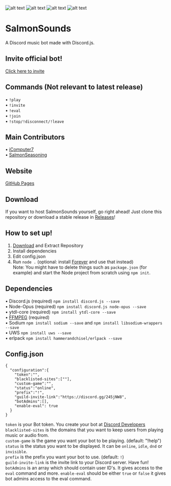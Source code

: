 ![alt text](https://img.shields.io/badge/Release-Alpha-red.svg)
![alt text](https://img.shields.io/badge/Contributors-2-green.svg)
![alt text](https://img.shields.io/badge/API-Discord.js%20v11.2.1-blue.svg)
![alt text](https://img.shields.io/badge/Stability-Minor%20Instability-yellow.svg)
# SalmonSounds
A Discord music bot made with Discord.js.<br>
## Invite official bot!
[Click here to invite](https://discordapp.com/oauth2/authorize?client_id=355909071221817344&scope=bot&permissions=104190016)<br>
## Commands (Not relevant to latest release)
&#8226; `!play`<br>
&#8226; `!invite`<br>
&#8226; `!eval`<br>
&#8226; `!join`<br>
&#8226; `!stop/!disconnect/!leave`<br>
## Main Contributors
&#8226; [iComputer7](https://github.com/iComputer7)<br>
&#8226; [SalmonSeasoning](https://github.com/SalmonSeasoning)<br>
## Website
[GitHub Pages](https://salmonseasoning.github.io/SalmonSounds)<br>
## Download
If you want to host SalmonSounds yourself, go right ahead! Just clone this repository or download a stable release in [Releases](https://github.com/SalmonSeasoning/SalmonSounds/releases)!<br>
## How to set up!
1) [Download](https://github.com/SalmonSeasoning/SalmonSounds/releases) and Extract Repository<br>
2) Install dependencies<br>
3) Edit config.json<br>
4) Run `node .` (optional: install [Forever](https://github.com/foreverjs/forever) and use that instead)<br>
Note: You might have to delete things such as `package.json` (for example) and start the Node project from scratch using `npm init`.<br>
## Dependencies
&#8226; Discord.js (required) `npm install discord.js --save`<br>
&#8226; Node-Opus (required) `npm install discord.js node-opus --save`<br>
&#8226; ytdl-core (required) `npm install ytdl-core --save`<br>
&#8226; [FFMPEG](https://www.ffmpeg.org) (required)<br>
&#8226; Sodium `npm install sodium --save` and `npm install libsodium-wrappers --save`<br>
&#8226; UWS `npm install uws --save`<br>
&#8226; erlpack `npm install hammerandchisel/erlpack --save`<br>
## Config.json
```
{
  "configuration":{
    "token":"",
    "blacklisted-sites":[""],
    "custom-game":"",
    "status":"online",
    "prefix":"!",
    "guild-invite-link":"https://discord.gg/245jNW8",
    "botAdmins":[],
    "enable-eval": true
  }
}
```
`token` is your Bot token. You create your bot at [Discord Developers](https://discordapp.com/developers)<br>
`blacklisted-sites` is the domains that you want to keep users from playing music or audio from.<br>
`custom-game` is the game you want your bot to be playing. (default: "!help")<br>
`status` is the status you want to be displayed. It can be `online`, `idle`, `dnd` or `invisible`.<br>
`prefix` is the prefix you want your bot to use. (default: `!`)<br>
`guild-invite-link` is the invite link to your Discord server. Have fun!<br>
`botAdmins` is an array which should contain user ID's. It gives access to the `eval` command and more.
`enable-eval` should be either `true` or `false` it gives bot admins access to the eval command.
